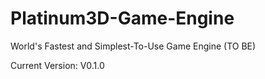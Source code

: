 # Platinum3D-Game-Engine
World's Fastest and Simplest-To-Use Game Engine (TO BE)

Current Version: V0.1.0
